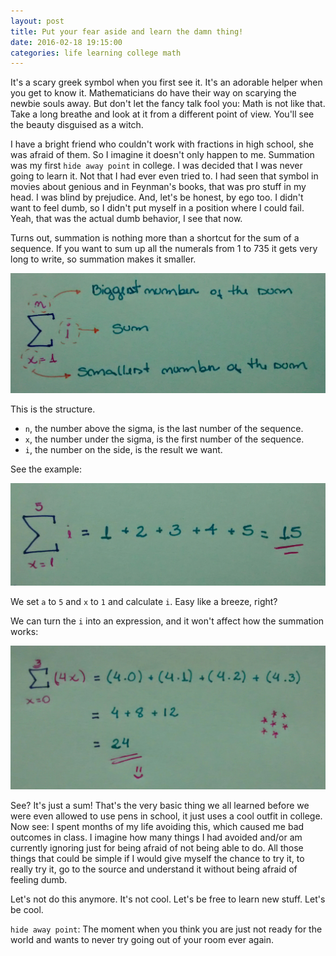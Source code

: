 ```yaml
---
layout: post
title: Put your fear aside and learn the damn thing!
date: 2016-02-18 19:15:00
categories: life learning college math
---
```


It's a scary greek symbol when you first see it. It's an adorable helper when you get to know it. Mathematicians do have their way on scarying the newbie souls away. But don't let the fancy talk fool you: Math is not like that. Take a long breathe and look at it from a different point of view. You'll see the beauty disguised as a witch.

I have a bright friend who couldn't work with fractions in high school, she was afraid of them. So I imagine it doesn't only happen to me. Summation was my first `hide away point` in college. I was decided that I was never going to learn it. Not that I had ever even tried to. I had seen that symbol in movies about genious and in Feynman's books, that was pro stuff in my head. I was blind by prejudice. And, let's be honest, by ego too. I didn't want to feel dumb, so I didn't put myself in a position where I could fail. Yeah, that was the actual dumb behavior, I see that now.

Turns out, summation is nothing more than a shortcut for the sum of a sequence. If you want to sum up all the numerals from 1 to 735 it gets very long to write, so summation makes it smaller.

![Sum](/public/images/sum_01.jpg)

This is the structure.

* `n`, the number above the sigma, is the last number of the sequence. 
* `x`, the number under the sigma, is the first number of the sequence. 
* `i`, the number on the side, is the result we want.

See the example:


![SumEx](/public/images/sum_02.jpg)

We set `a` to `5` and `x` to `1` and calculate `i`. Easy like a breeze, right?

We can turn the `i` into an expression, and it won't affect how the summation works:

![SumEq](/public/images/sum_03.jpg)

See? It's just a sum! That's the very basic thing we all learned before we were even allowed to use pens in school, it just uses a cool outfit in college. Now see: I spent months of my life avoiding this, which caused me bad outcomes in class. I imagine how many things I had avoided and/or am currently ignoring just for being afraid of not being able to do. All those things that could be simple if I would give myself the chance to try it, to really try it, go to the source and understand it without being afraid of feeling dumb.

Let's not do this anymore. It's not cool. Let's be free to learn new stuff. Let's be cool.

`hide away point`: The moment when you think you are just not ready for the world and wants to never try going out of your room ever again.
